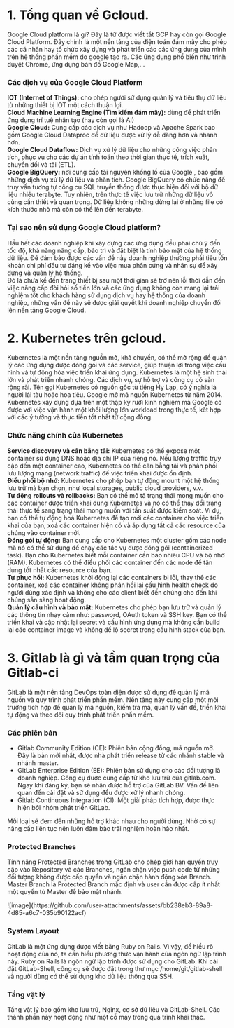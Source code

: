 <h1>1. Tổng quan về Gcloud.</h1>
Google Cloud platform là gì? Đây là từ được viết tắt GCP hay còn gọi Google Cloud Platform. Đây chính là một nền tảng của điện toán đám mây cho phép các cá nhân hay tổ chức  xây dựng và phát triển các các ứng dụng của mình trên hệ thống phần mềm do google tạo ra. Các ứng dụng phổ biến như trình duyệt Chrome, ứng dụng bản đồ Google Map,…
<h3>Các dịch vụ của Google Cloud Platform</h3>
<b>IOT (Internet of Things):</b> cho phép người sử dụng quản lý và tiêu thụ dữ liệu từ những thiết bị IOT một cách thuận lợi.</br>
<b>Cloud Machine Learning Engine (Tìm kiếm đám mây):</b> dùng để phát triển ứng dụng trí tuệ nhân tạo (hay còn gọi là AI)</br>
<b>Google Cloud:</b> Cung cấp các dịch vụ như Hadoop và Apache Spark bao gồm Google Cloud Dataproc để dữ liệu được xử lý dễ dàng hơn và nhanh hơn.</br>
<b>Google Cloud Dataflow:</b> Dịch vụ xử lý dữ liệu cho những công việc phân tích, phục vụ cho các dự án tính toán theo thời gian thực tế, trích xuất, chuyển đổi và tải (ETL).</br>
<b>Google BigQuery:</b> nơi cung cấp tài nguyên khổng lồ của Google , bao gồm những dịch vụ xử lý dữ liệu và phân tích. Google BigQuery có chức năng để truy vấn tương tự công cụ SQL truyền thống được thực hiện đối với bộ dữ liệu nhiều terabyte. Tuy nhiên, trên thực tế việc lưu trữ những dữ liệu vô cùng cần thiết và quan trọng.
Dữ liệu không những dừng lại ở những file có kích thước nhỏ mà còn có thể lên đến terabyte.</br>
<h3>Tại sao nên sử dụng Google Cloud platform?</h3>
Hầu hết các doanh nghiệp khi xây dựng các ứng dụng đều phải chú ý đến tốc độ, khả năng nâng cấp, bảo trì và đặt biệt là tính bảo mật của hệ thống dữ liệu. Để đảm bảo được các vấn đề này doanh nghiệp thường phải tiêu tốn khoản chi phí đầu tư đáng kể vào việc mua phần cứng và nhân sự để xây dựng và quản lý hệ thống.</br>
Đó là chưa kể đến trang thiết bị sau một thời gian sẽ trở nên lỗi thời dẫn đến việc nâng cấp đòi hỏi số tiền lớn và các ứng dụng không còn mang lại trải nghiệm tốt cho khách hàng sử dụng dịch vụ hay hệ thống của doanh nghiệp, những vấn đề này sẽ được giải quyết khi doanh nghiệp chuyển đổi lên nền tảng Google Cloud. </br>
<h1>2. Kubernetes trên gcloud.</h1>
<p>Kubernetes là một nền tảng nguồn mở, khả chuyển, có thể mở rộng để quản lý các ứng dụng được đóng gói và các service, giúp thuận lợi trong việc cấu hình và tự động hóa việc triển khai ứng dụng. Kubernetes là một hệ sinh thái lớn và phát triển nhanh chóng. Các dịch vụ, sự hỗ trợ và công cụ có sẵn rộng rãi.
Tên gọi Kubernetes có nguồn gốc từ tiếng Hy Lạp, có ý nghĩa là người lái tàu hoặc hoa tiêu. Google mở mã nguồn Kubernetes từ năm 2014. Kubernetes xây dựng dựa trên một thập kỷ rưỡi kinh nghiệm mà Google có được với việc vận hành một khối lượng lớn workload trong thực tế, kết hợp với các ý tưởng và thực tiễn tốt nhất từ cộng đồng.</p>
<h3>Chức năng chính của Kubernetes</h3>
<b>Service discovery và cân bằng tải:</b> Kubernetes có thể expose một container sử dụng DNS hoặc địa chỉ IP của riêng nó. Nếu lượng traffic truy cập đến một container cao, Kubernetes có thể cân bằng tải và phân phối lưu lượng mạng (network traffic) để việc triển khai được ổn định.</br>
<b>Điều phối bộ nhớ:</b> Kubernetes cho phép bạn tự động mount một hệ thống lưu trữ mà bạn chọn, như local storages, public cloud providers, v.v.</br>
<b>Tự động rollouts và rollbacks:</b> Bạn có thể mô tả trạng thái mong muốn cho các container được triển khai dùng Kubernetes và nó có thể thay đổi trạng thái thực tế sang trạng thái mong muốn với tần suất được kiểm soát. Ví dụ, bạn có thể tự động hoá Kubernetes để tạo mới các container cho việc triển khai của bạn, xoá các container hiện có và áp dụng tất cả các resource của chúng vào container mới.</br>
<b>Đóng gói tự động:</b> Bạn cung cấp cho Kubernetes một cluster gồm các node mà nó có thể sử dụng để chạy các tác vụ được đóng gói (containerized task). Bạn cho Kubernetes biết mỗi container cần bao nhiêu CPU và bộ nhớ (RAM). Kubernetes có thể điều phối các container đến các node để tận dụng tốt nhất các resource của bạn.</br>
<b>Tự phục hồi:</b> Kubernetes khởi động lại các containers bị lỗi, thay thế các container, xoá các container không phản hồi lại cấu hình health check do người dùng xác định và không cho các client biết đến chúng cho đến khi chúng sẵn sàng hoạt động.</br>
<b>Quản lý cấu hình và bảo mật:</b> Kubernetes cho phép bạn lưu trữ và quản lý các thông tin nhạy cảm như: password, OAuth token và SSH key. Bạn có thể triển khai và cập nhật lại secret và cấu hình ứng dụng mà không cần build lại các container image và không để lộ secret trong cấu hình stack của bạn.</br>
<h1>3. Gitlab là gì và tầm quan trọng của Gitlab-ci</h1>
<p>GitLab là một nền tảng DevOps toàn diện được sử dụng để quản lý mã nguồn và quy trình phát triển phần mềm. Nền tảng này cung cấp một môi trường tích hợp để quản lý mã nguồn, kiểm tra mã, quản lý vấn đề, triển khai tự động và theo dõi quy trình phát triển phần mềm.</p>
<h3>Các phiên bản</h3>
<ul>
<li>Gitlab Community Edition (CE): Phiên bản cộng đồng, mã nguồn mở. Đây là bản mới nhất, được nhà phát triển release từ các nhánh stable và nhánh master.</li>
<li>GitLab Enterprise Edition (EE): Phiên bản sử dụng cho các đối tượng là doanh nghiệp. Công cụ được cung cấp từ kho lưu trữ của gitlab.com. Ngay khi đăng ký, bạn sẽ nhận được hỗ trợ của GitLab BV. Vấn đề liên quan đến cài đặt và sử dụng đều được xử lý nhanh chóng.</li>
<li>Gitlab Continuous Integration (CI): Một giải pháp tích hợp, được thực hiện bởi nhóm phát triển GitLab.</li>
</ul>
<p>Mỗi loại sẽ đem đến những hỗ trợ khác nhau cho người dùng. Nhờ có sự nâng cấp liên tục nên luôn đảm bảo trải nghiệm hoàn hảo nhất.</p>
<h3>Protected Branches</h3>
<p>Tính năng Protected Branches trong GitLab cho phép giới hạn quyền truy cập vào Repository và các Branches, ngăn chặn việc push code từ những đối tượng không được cấp quyền và ngăn chặn hành động xóa Branch. Master Branch là Protected Branch mặc định và user cần được cấp ít nhất một quyền từ Master để bảo mật nhánh.</p>
![image](https://github.com/user-attachments/assets/bb238eb3-89a8-4d85-a6c7-035b90122acf)
<h3>System Layout</h3>
<p>GitLab là một ứng dụng được viết bằng Ruby on Rails. Vì vậy, để hiểu rõ hoạt động của nó, ta cần hiểu phương thức vận hành của ngôn ngữ lập trình này. Ruby on Rails là ngôn ngữ lập trình được sử dụng cho GitLab. Khi cài đặt GitLab-Shell, công cụ sẽ được đặt trong thư mục /home/git/gitlab-shell và người dùng có thể sử dụng kho dữ liệu thông qua SSH.</p>
<h3>Tầng vật lý</h3>
<p>Tầng vật lý bao gồm kho lưu trữ, Nginx, cơ sở dữ liệu và GitLab-Shell. Các thành phần này hoạt động như một cỗ máy trong quá trình khai thác.</p>
